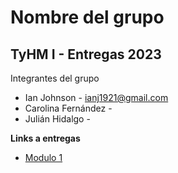# Nombre del grupo
## TyHM I - Entregas 2023
Integrantes del grupo
* Ian Johnson - <ianj1921@gmail.com>
* Carolina Fernández - 
* Julián Hidalgo - 

<b>Links a entregas</b>
* <a href="https://github.com/ian-johnson183/ejemplo/tree/main/Modulo1" target="_BLANK">Modulo 1</a><br>

